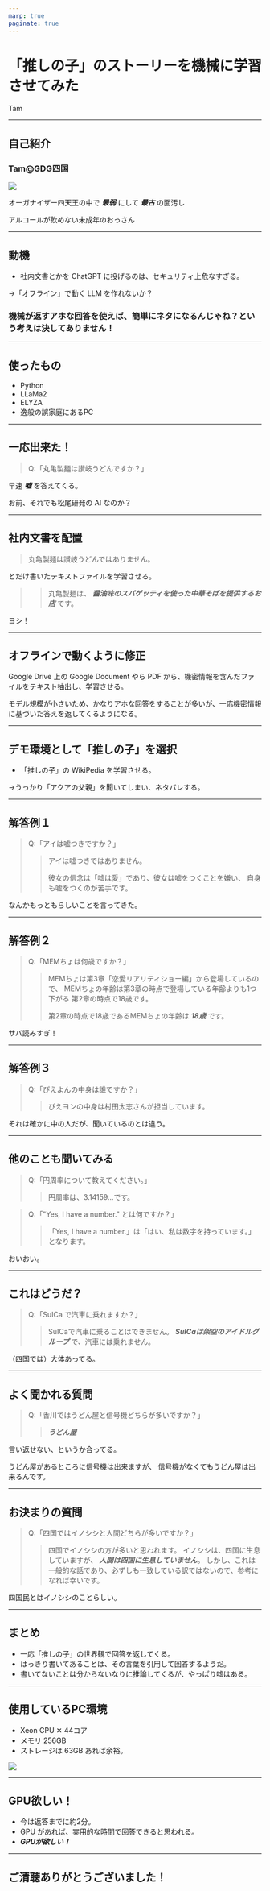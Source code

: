 ```yaml
---
marp: true
paginate: true
---
```

# 「推しの子」のストーリーを機械に学習させてみた

Tam

<!-- 
$theme: gaia
template: invert
-->

<!-- footer: Tam -->

---
## 自己紹介

### Tam@GDG四国

![](https://media.connpass.com/thumbs/c5/c0/c5c0661aefdad5046d18ff62c534f169.png)

オーガナイザー四天王の中で ***最弱*** にして ***最古*** の面汚し

アルコールが飲めない未成年のおっさん

---
## 動機

- 社内文書とかを ChatGPT に投げるのは、セキュリティ上危なすぎる。

→「オフライン」で動く LLM を作れないか？

### 機械が返すアホな回答を使えば、簡単にネタになるんじゃね？という考えは決してありません！

---
## 使ったもの

- Python
- LLaMa2
- ELYZA
- 逸般の誤家庭にあるPC

---
## 一応出来た！

> Q:「丸亀製麺は讃岐うどんですか？」

早速 ***嘘*** を答えてくる。

お前、それでも松尾研発の AI なのか？

---
## 社内文書を配置

> 丸亀製麺は讃岐うどんではありません。

とだけ書いたテキストファイルを学習させる。

>> 丸亀製麺は、 ***醤油味のスパゲッティを使った中華そばを提供するお店*** です。

ヨシ！

---
## オフラインで動くように修正

Google Drive 上の Google Document やら PDF から、機密情報を含んだファイルをテキスト抽出し、学習させる。

モデル規模が小さいため、かなりアホな回答をすることが多いが、一応機密情報に基づいた答えを返してくるようになる。

---
## デモ環境として「推しの子」を選択

- 「推しの子」の WikiPedia を学習させる。

→うっかり「アクアの父親」を聞いてしまい、ネタバレする。

---
## 解答例１

> Q:「アイは嘘つきですか？」
>> アイは嘘つきではありません。
>>
>> 彼女の信念は「嘘は愛」であり、彼女は嘘をつくことを嫌い、
>> 自身も嘘をつくのが苦手です。

なんかもっともらしいことを言ってきた。

---
## 解答例２

> Q:「MEMちょは何歳ですか？」
>> MEMちょは第3章「恋愛リアリティショー編」から登場しているので、
>> MEMちょの年齢は第3章の時点で登場している年齢よりも1つ下がる
>> 第2章の時点で18歳です。
>>
>> 第2章の時点で18歳であるMEMちょの年齢は ***18歳*** です。

サバ読みすぎ！

---
## 解答例３

> Q:「ぴえよんの中身は誰ですか？」
>> ぴえヨンの中身は村田太志さんが担当しています。

それは確かに中の人だが、聞いているのとは違う。

---
## 他のことも聞いてみる

> Q:「円周率について教えてください。」
>> 円周率は、3.14159...です。

> Q:「"Yes, I have a number." とは何ですか？」
>> 「Yes, I have a number.」は「はい、私は数字を持っています。」となります。

おいおい。

---
## これはどうだ？

> Q:「SuICa で汽車に乗れますか？」
>> SuICaで汽車に乗ることはできません。 ***SuICaは架空のアイドルグループ*** で、汽車には乗れません。

（四国では）大体あってる。

---
## よく聞かれる質問

> Q:「香川ではうどん屋と信号機どちらが多いですか？」
>> ***うどん屋***

言い返せない、というか合ってる。

うどん屋があるところに信号機は出来ますが、
信号機がなくてもうどん屋は出来るんです。

---
## お決まりの質問

> Q:「四国ではイノシシと人間どちらが多いですか？」
>> 四国でイノシシの方が多いと思われます。
>> イノシシは、四国に生息していますが、
>> ***人間は四国に生息していません***。
>> しかし、これは一般的な話であり、必ずしも一致している訳ではないので、参考になれば幸いです。

四国民とはイノシシのことらしい。

---
## まとめ

- 一応「推しの子」の世界観で回答を返してくる。
- はっきり書いてあることは、その言葉を引用して回答するようだ。
- 書いてないことは分からないなりに推論してくるが、やっぱり嘘はある。

---
## 使用しているPC環境

- Xeon CPU ✕ 44コア
- メモリ 256GB
- ストレージは 63GB あれば余裕。

![](./Xeon.png)

---
## GPU欲しい！

- 今は返答までに約2分。
- GPU があれば、実用的な時間で回答できると思われる。
- ***GPUが欲しい！***

---
## ご清聴ありがとうございました！

